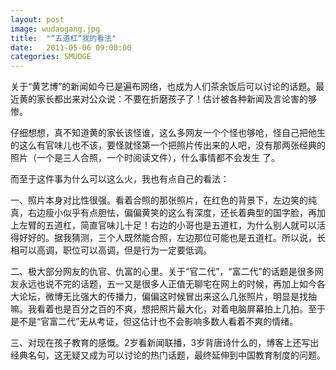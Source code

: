 ```yaml
---
layout: post
image: wudaogang.jpg
title:  "“五道杠”我的看法"
date:   2011-05-06 09:00:00
categories: SMUDGE
---
```



关于“黄艺博”的新闻如今已是遍布网络，也成为人们茶余饭后可以讨论的话题。最近黄的家长都出来对公众说：不要在折磨孩子了！估计被各种新闻及言论害的够惨。



仔细想想，真不知道黄的家长该怪谁，这么多网友一个个怪也够呛，怪自己把他生的这么有官味儿也不该，要怪就怪第一个把照片传出来的人吧，没有那两张经典的照片（一个是三人合照，一个时阅读文件），什么事情都不会发生 了。



而至于这件事为什么可以这么火，我也有点自己的看法：

一、照片本身对比性很强。看着合照的那张照片，在红色的背景下，左边笑的纯真，右边瘦小似乎有点胆怯，偏偏黄笑的这么有深度，还长着典型的国字脸，再加上左臂的五道杠，简直官味儿十足！右边的小哥也是五道杠，为什么别人就可以活得好好的。据我猜测，三个人既然能合照，左边那位可能也是五道杠。所以说，长相可以高调，职位可以高调，但是行为一定要低调。



二、极大部分网友的仇官、仇富的心里。关于“官二代”，“富二代”的话题是很多网友永远也说不完的话题，五一又是很多人正值无聊宅在网上的时候，再加上如今各大论坛，微博无比强大的传播力，偏偏这时候冒出来这么几张照片，明显是找抽嘛。我看着也是百分之百的不爽，想把照片最大化，对着电脑屏幕拍上几拍。至于是不是“官富二代”无从考证，但这估计也不会影响多数人看着不爽的情绪。



三、对现在孩子教育的感慨。2岁看新闻联播，3岁背唐诗什么的，博客上还写出经典名句，这无疑又成为可以讨论的热门话题，最终延伸到中国教育制度的问题。